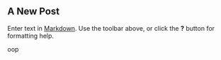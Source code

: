 ## A New Post

Enter text in [Markdown](http://daringfireball.net/projects/markdown/). Use the toolbar above, or click the **?** button for formatting help.


oop
